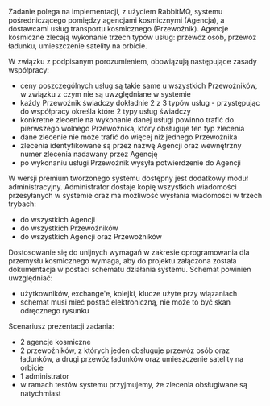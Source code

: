 Zadanie polega na implementacji, z użyciem RabbitMQ, systemu pośredniczącego pomiędzy agencjami kosmicznymi (Agencja), a dostawcami usług transportu kosmicznego (Przewoźnik). Agencje kosmiczne zlecają wykonanie trzech typów usług: przewóz osób, przewóz ładunku, umieszczenie satelity na orbicie.

W związku z podpisanym porozumieniem, obowiązują następujące zasady współpracy:
- ceny poszczególnych usług są takie same u wszystkich Przewoźników, w związku z czym nie są uwzględniane w systemie
- każdy Przewoźnik świadczy dokładnie 2 z 3 typów usług - przystępując do współpracy określa które 2 typy usług świadczy
- konkretne zlecenie na wykonanie danej usługi powinno trafić do pierwszego wolnego Przewoźnika, który obsługuje ten typ zlecenia
- dane zlecenie nie może trafić do więcej niż jednego Przewoźnika
- zlecenia identyfikowane są przez nazwę Agencji oraz wewnętrzny numer zlecenia nadawany przez Agencję
- po wykonaniu usługi Przewoźnik wysyła potwierdzenie do Agencji

W wersji premium tworzonego systemu dostępny jest dodatkowy moduł administracyjny. Administrator dostaje kopię wszystkich wiadomości przesyłanych w systemie oraz ma możliwość wysłania wiadomości w trzech trybach:
- do wszystkich Agencji
- do wszystkich Przewoźników
- do wszystkich Agencji oraz Przewoźników

Dostosowanie się do unijnych wymagań w zakresie oprogramowania dla przemysłu kosmicznego wymaga, aby do projektu załączona została dokumentacja w postaci schematu działania systemu. Schemat powinien uwzględniać:
- użytkowników, exchange'e, kolejki, klucze użyte przy wiązaniach
- schemat musi mieć postać elektroniczną, nie może to być skan odręcznego rysunku

Scenariusz prezentacji zadania:
- 2 agencje kosmiczne
- 2 przewoźników, z których jeden obsługuje przewóz osób oraz ładunków, a drugi przewóz ładunków oraz umieszczenie satelity na orbicie
- 1 administrator
- w ramach testów systemu przyjmujemy, że zlecenia obsługiwane są natychmiast
